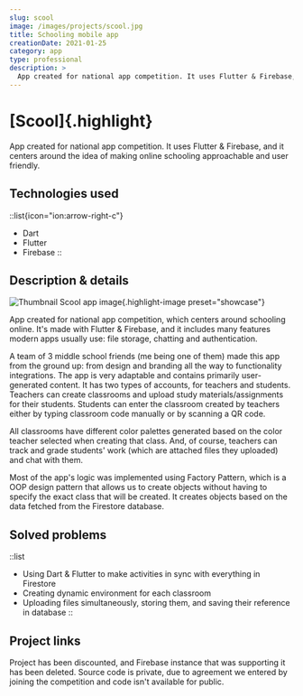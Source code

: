 ```yaml
---
slug: scool
image: /images/projects/scool.jpg
title: Schooling mobile app
creationDate: 2021-01-25
category: app
type: professional
description: >
  App created for national app competition. It uses Flutter & Firebase, and it centers around online schooling.
---
```


# [Scool]{.highlight}

App created for national app competition. It uses Flutter & Firebase, and it centers around the idea of making online schooling approachable and user friendly.

## Technologies used

::list{icon="ion:arrow-right-c"}
- Dart
- Flutter
- Firebase
::

## Description & details

![Thumbnail Scool app image](/images/projects/scool.jpg){.highlight-image preset="showcase"}

App created for national app competition, which centers around schooling online. It's made with Flutter & Firebase, and it includes many features modern apps usually use: file storage, chatting and authentication.

A team of 3 middle school friends (me being one of them) made this app from the ground up: from design and branding all the way to functionality integrations. The app is very adaptable and contains primarily user-generated content. It has two types of accounts, for teachers and students. Teachers can create classrooms and upload study materials/assignments for their students. Students can enter the classroom created by teachers either by typing classroom code manually or by scanning a QR code.

All classrooms have different color palettes generated based on the color teacher selected when creating that class. And, of course, teachers can track and grade students' work (which are attached files they uploaded) and chat with them.

Most of the app's logic was implemented using Factory Pattern, which is a OOP design pattern that allows us to create objects without having to specify the exact class that will be created. It creates objects based on the data fetched from the Firestore database.

## Solved problems

::list
- Using Dart & Flutter to make activities in sync with everything in Firestore
- Creating dynamic environment for each classroom
- Uploading files simultaneously, storing them, and saving their reference in database
::

## Project links

Project has been discounted, and Firebase instance that was supporting it has been deleted. Source code is private, due to agreement we entered by joining the competition and code isn't available for public.
